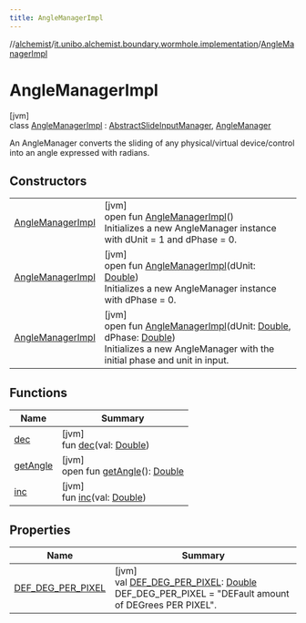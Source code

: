 ```yaml
---
title: AngleManagerImpl
---
```

//[alchemist](../../../index.html)/[it.unibo.alchemist.boundary.wormhole.implementation](../index.html)/[AngleManagerImpl](index.html)



# AngleManagerImpl



[jvm]\
class [AngleManagerImpl](index.html) : [AbstractSlideInputManager](../-abstract-slide-input-manager/index.html), [AngleManager](../../it.unibo.alchemist.boundary.wormhole.interfaces/-angle-manager/index.html)

An AngleManager converts the sliding of any physical/virtual device/control into an angle expressed with radians.



## Constructors


| | |
|---|---|
| [AngleManagerImpl](-angle-manager-impl.html) | [jvm]<br>open fun [AngleManagerImpl](-angle-manager-impl.html)()<br>Initializes a new AngleManager instance with dUnit = 1 and dPhase = 0. |
| [AngleManagerImpl](-angle-manager-impl.html) | [jvm]<br>open fun [AngleManagerImpl](-angle-manager-impl.html)(dUnit: [Double](https://kotlinlang.org/api/latest/jvm/stdlib/kotlin/-double/index.html))<br>Initializes a new AngleManager instance with dPhase = 0. |
| [AngleManagerImpl](-angle-manager-impl.html) | [jvm]<br>open fun [AngleManagerImpl](-angle-manager-impl.html)(dUnit: [Double](https://kotlinlang.org/api/latest/jvm/stdlib/kotlin/-double/index.html), dPhase: [Double](https://kotlinlang.org/api/latest/jvm/stdlib/kotlin/-double/index.html))<br>Initializes a new AngleManager with the initial phase and unit in input. |


## Functions


| Name | Summary |
|---|---|
| [dec](../-abstract-slide-input-manager/dec.html) | [jvm]<br>fun [dec](../-abstract-slide-input-manager/dec.html)(val: [Double](https://kotlinlang.org/api/latest/jvm/stdlib/kotlin/-double/index.html)) |
| [getAngle](get-angle.html) | [jvm]<br>open fun [getAngle](get-angle.html)(): [Double](https://kotlinlang.org/api/latest/jvm/stdlib/kotlin/-double/index.html) |
| [inc](../-abstract-slide-input-manager/inc.html) | [jvm]<br>fun [inc](../-abstract-slide-input-manager/inc.html)(val: [Double](https://kotlinlang.org/api/latest/jvm/stdlib/kotlin/-double/index.html)) |


## Properties


| Name | Summary |
|---|---|
| [DEF_DEG_PER_PIXEL](-d-e-f_-d-e-g_-p-e-r_-p-i-x-e-l.html) | [jvm]<br>val [DEF_DEG_PER_PIXEL](-d-e-f_-d-e-g_-p-e-r_-p-i-x-e-l.html): [Double](https://kotlinlang.org/api/latest/jvm/stdlib/kotlin/-double/index.html)<br>DEF_DEG_PER_PIXEL = "DEFault amount of DEGrees PER PIXEL". |

